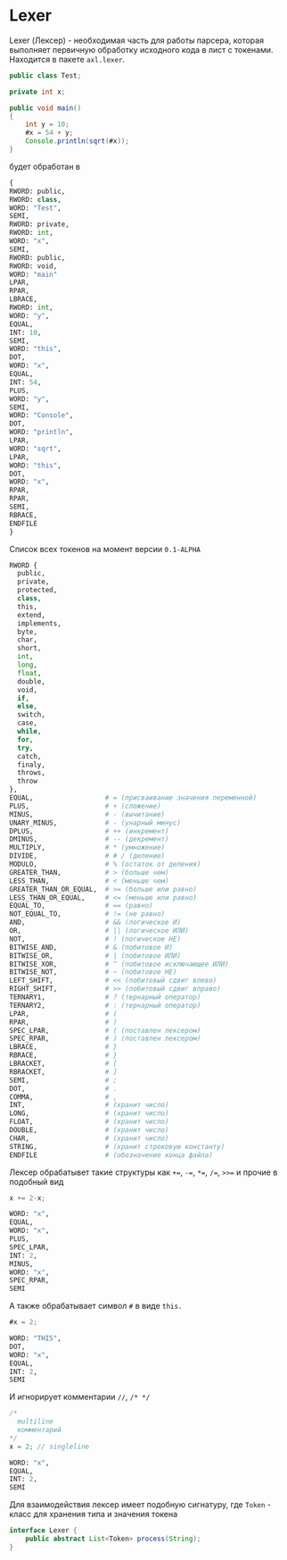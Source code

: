 # Lexer

Lexer (Лексер) - необходимая часть для работы парсера, которая выполняет первичную обработку исходного кода в лист с токенами. Находится в пакете `axl.lexer`.

```java
public class Test;

private int x;

public void main()
{
    int y = 10;
    #x = 54 + y;
    Console.println(sqrt(#x));
}
```

будет обработан в

```py
{
RWORD: public,
RWORD: class,
WORD: "Test",
SEMI,
RWORD: private,
RWORD: int,
WORD: "x",
SEMI,
RWORD: public,
RWORD: void,
WORD: "main"
LPAR,
RPAR,
LBRACE,
RWORD: int,
WORD: "y",
EQUAL,
INT: 10,
SEMI,
WORD: "this",
DOT,
WORD: "x",
EQUAL,
INT: 54,
PLUS,
WORD: "y",
SEMI,
WORD: "Console",
DOT,
WORD: "println",
LPAR,
WORD: "sqrt",
LPAR,
WORD: "this",
DOT,
WORD: "x",
RPAR,
RPAR,
SEMI,
RBRACE,
ENDFILE
}
```

Список всех токенов на момент версии `0.1-ALPHA`
```py
RWORD {
  public,
  private,
  protected,
  class,
  this,
  extend,
  implements,
  byte,
  char,
  short,
  int,
  long,
  float,
  double,
  void,
  if,
  else,
  switch,
  case,
  while,
  for,
  try,
  catch,
  finaly,
  throws,
  throw
},
EQUAL,                  # = (присваивание значения переменной)
PLUS,                   # + (сложение)
MINUS,                  # - (вычитание)
UNARY_MINUS,            # - (унарный минус)
DPLUS,                  # ++ (инкремент)
DMINUS,                 # -- (декремент)
MULTIPLY,               # * (умножение)
DIVIDE,                 # # / (деление)
MODULO,                 # % (остаток от деления)
GREATER_THAN,           # > (больше чем)
LESS_THAN,              # < (меньше чем)
GREATER_THAN_OR_EQUAL,  # >= (больше или равно)
LESS_THAN_OR_EQUAL,     # <= (меньше или равно)
EQUAL_TO,               # == (равно)
NOT_EQUAL_TO,           # != (не равно)
AND,                    # && (логическое И)
OR,                     # || (логическое ИЛИ)
NOT,                    # ! (логическое НЕ)
BITWISE_AND,            # & (побитовое И)
BITWISE_OR,             # | (побитовое ИЛИ)
BITWISE_XOR,            # ^ (побитовое исключающее ИЛИ)
BITWISE_NOT,            # ~ (побитовое НЕ)
LEFT_SHIFT,             # << (побитовый сдвиг влево)
RIGHT_SHIFT,            # >> (побитовый сдвиг вправо)
TERNARY1,               # ? (тернарный оператор)
TERNARY2,               # : (тернарный оператор)
LPAR,                   # (
RPAR,                   # )
SPEC_LPAR,              # ( (поставлен лексером)
SPEC_RPAR,              # ) (поставлен лексером)
LBRACE,                 # }
RBRACE,                 # }
LBRACKET,               # [
RBRACKET,               # ]
SEMI,                   # ;
DOT,                    # .
COMMA,                  # ,
INT,                    # (хранит число)
LONG,                   # (хранит число)
FLOAT,                  # (хранит число)
DOUBLE,                 # (хранит число)
CHAR,                   # (хранит число)
STRING,                 # (хранит строковую константу)
ENDFILE                 # (обозначение конца файла)
```

Лексер обрабатывет такие структуры как `+=`, `-=`, `*=`, `/=`, `>>=` и прочие в подобный вид
```java
x += 2-x;
```
```py
WORD: "x",
EQUAL,
WORD: "x",
PLUS,
SPEC_LPAR,
INT: 2,
MINUS,
WORD: "x",
SPEC_RPAR,
SEMI
```

А также обрабатывает символ `#` в виде `this.`
```java
#x = 2;
```
```py
WORD: "THIS",
DOT,
WORD: "x",
EQUAL,
INT: 2,
SEMI
```

И игнорирует комментарии `//`, `/* */`
```java
/*
  multiline
  комментарий
*/
x = 2; // singleline
```
```py
WORD: "x",
EQUAL,
INT: 2,
SEMI
```

Для взаимодействия лексер имеет подобную сигнатуру, где `Token` - класс для хранения типа и значения токена
```java
interface Lexer {
    public abstract List<Token> process(String);
}
```
